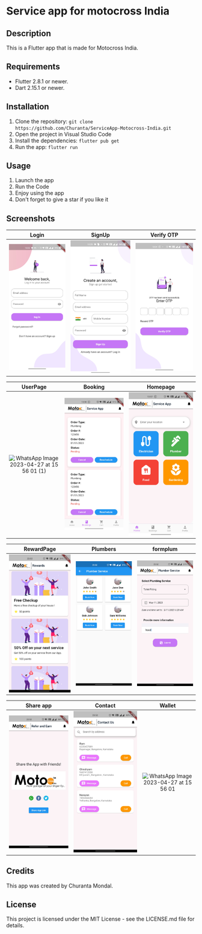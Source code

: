 # Service app for motocross India

## Description

This is a Flutter app that is made for Motocross India.

## Requirements

- Flutter 2.8.1 or newer.
- Dart 2.15.1 or newer.

## Installation

1. Clone the repository: `git clone https://github.com/Churanta/ServiceApp-Motocross-India.git`
2. Open the project in Visual Studio Code
3. Install the dependencies: `flutter pub get`
4. Run the app: `flutter run`

## Usage

1. Launch the app
2. Run the Code
3. Enjoy using the app
4. Don't forget to give a star if you like it

## Screenshots

|              Login               |              SignUp              |            Verify OTP            |
| :------------------------------: | :------------------------------: | :------------------------------: |
| ![](screenshots/screenshot1.jpg) | ![](screenshots/screenshot2.jpg) | ![](screenshots/screenshot3.jpg) |

|             UserPage             |             Booking              |             Homepage             |
| :------------------------------: | :------------------------------: | :------------------------------: |
| ![WhatsApp Image 2023-04-27 at 15 56 01 (1)](https://user-images.githubusercontent.com/83538805/234836842-89da4889-6094-4ccf-a626-46fb981f9b5d.jpeg) | ![](screenshots/screenshot5.jpg) | ![](screenshots/screenshot6.jpg) |

|            RewardPage            |             Plumbers             |             formplum             |
| :------------------------------: | :------------------------------: | :------------------------------: |
| ![](screenshots/screenshot7.jpg) | ![](screenshots/screenshot8.jpg) | ![](screenshots/screenshot9.jpg) |

|             Share app             |              Contact              |            Wallet             |
| :-------------------------------: | :-------------------------------: | :------------------------------: |
| ![](screenshots/screenshot10.jpg) | ![](screenshots/screenshot11.jpg) | ![WhatsApp Image 2023-04-27 at 15 56 01](https://user-images.githubusercontent.com/83538805/234836847-c074a4c8-273f-448a-8777-2213b2b874fa.jpeg) |

## Credits

This app was created by Churanta Mondal.

## License

This project is licensed under the MIT License - see the LICENSE.md file for details.

